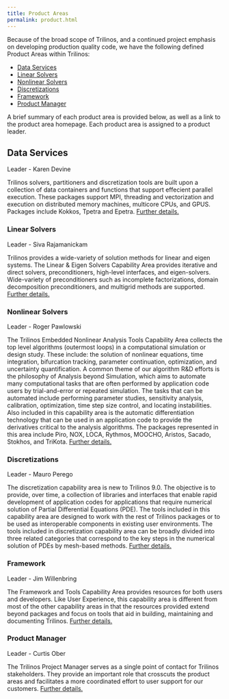 ```yaml
---
title: Product Areas
permalink: product.html
---
```


Because of the broad scope of Trilinos, and a continued project emphasis on developing production quality code, we have the following defined Product Areas within Trilinos:
- [Data Services](#data-services)   
- [Linear Solvers](#linear-solvers)      
- [Nonlinear Solvers](#nonlinear-solvers)    
- [Discretizations](#discretizations)    
- [Framework](#framework)  
- [Product Manager](#product-manager)  

A brief summary of each product area is provided below, as well as a link to the product area homepage. Each product area is assigned to a product leader.

## Data Services
Leader - Karen Devine

Trilinos solvers, partitioners and discretization tools are built upon a collection of data containers and functions that support effecient parallel execution.  These packages support MPI, threading and vectorization and execution on distributed memory machines, multicore CPUs, and GPUS.  Packages include Kokkos, Tpetra and Epetra.  [Further details.](products/data.md)

### Linear Solvers
Leader - Siva Rajamanickam

Trilinos provides a wide-variety of solution methods for linear and eigen systems. The Linear & Eigen Solvers Capability Area provides iterative and direct solvers, preconditioners, high-level interfaces, and eigen-solvers. Wide-variety of  preconditioners such as incomplete factorizations, domain decomposition preconditioners, and multigrid methods are supported. [Further details.](products/linear.md) <a name="NonlinearSolvers"></a>

### Nonlinear Solvers
Leader - Roger Pawlowski

The Trilinos Embedded Nonlinear Analysis Tools Capability Area collects the top level algorithms (outermost loops) in a computational simulation or design study. These include: the solution of nonlinear equations, time integration, bifurcation tracking, parameter continuation, optimization, and uncertainty quantification. A common theme of our algorithm R&D efforts is the philosophy of Analysis beyond Simulation, which aims to automate many computational tasks that are often performed by application code users by trial-and-error or repeated simulation. The tasks that can be automated include performing parameter studies, sensitivity analysis, calibration, optimization, time step size control, and locating instabilities. Also included in this capability area is the automatic differentiation technology that can be used in an application code to provide the derivatives critical to the analysis algorithms.  The packages represented in this area include Piro, NOX, LOCA, Rythmos, MOOCHO, Aristos, Sacado, Stokhos, and TriKota.   [Further details.](products/nonlinear.md)

### Discretizations
Leader - Mauro Perego

The discretization capability area is new to Trilinos 9.0\. The objective is to provide, over time, a collection of libraries and interfaces that enable rapid development of application codes for applications that require numerical solution of Partial Differential Equations (PDE). The tools included in this capability area are designed to work with the rest of Trilinos packages or to be used as interoperable components in existing user environments.  The tools included in discretization capability area can be broadly divided into three related categories that correspond to the key steps in the numerical solution of PDEs by mesh-based methods.  [Further details.](products/discretizations.md) <a name="ScalableLinearAlgebra"></a>

### Framework
Leader - Jim Willenbring

The Framework and Tools Capability Area provides resources for both users and developers. Like User Experience, this capability area is different from most of the other capability areas in that the resources provided extend beyond packages and focus on tools that aid in building, maintaining and documenting Trilinos.  [Further details.](products/framework.md) <a name="SoftwareEngineering"></a>

### Product Manager
Leader - Curtis Ober

The Trilinos Project Manager serves as a single point of contact for Trilinos stakeholders.  They provide an important role that crosscuts the product areas and facilitates a more coordinated effort to user support for our customers.  [Further details.](products/productmanager.md)
